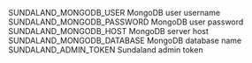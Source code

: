 
SUNDALAND_MONGODB_USER MongoDB user username SUNDALAND_MONGODB_PASSWORD MongoDB user password SUNDALAND_MONGODB_HOST MongoDB server host SUNDALAND_MONGODB_DATABASE MongoDB database name SUNDALAND_ADMIN_TOKEN Sundaland admin token